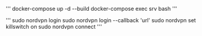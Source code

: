

'''
docker-compose up -d --build
docker-compose exec srv bash
'''

'''
sudo nordvpn login
sudo nordvpn login --callback 'url'
sudo nordvpn set killswitch on
sudo nordvpn connect
'''
